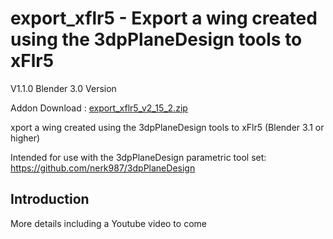# export_xflr5 - Export a wing created using the 3dpPlaneDesign tools to xFlr5
   
V1.1.0 Blender 3.0 Version

Addon Download : [export_xflr5_v2_15_2.zip](https://github.com/nerk987/export_xflr5/releases/download/v2.15.2/export_xflr5_v2_15_2.zip) 

xport a wing created using the 3dpPlaneDesign tools to xFlr5 (Blender 3.1 or higher)

Intended for use with the 3dpPlaneDesign parametric tool set: https://github.com/nerk987/3dpPlaneDesign



## Introduction
More details including a Youtube video to come








 
